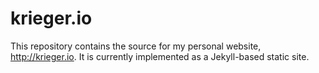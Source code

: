 # krieger.io

This repository contains the source for my personal website, http://krieger.io.
It is currently implemented as a Jekyll-based static site.
